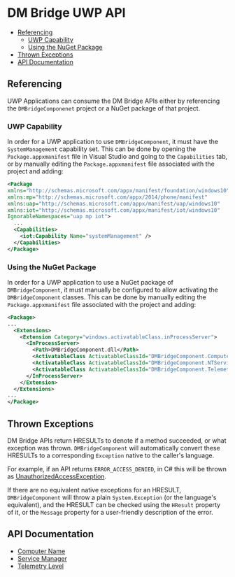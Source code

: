 # DM Bridge UWP API

- [Referencing](#referencing)
    - [UWP Capability](#uwp-capability)
    - [Using the NuGet Package](#using-the-nuget-package)
- [Thrown Exceptions](#thrown-exceptions)
- [API Documentation](#api-documentation)

## Referencing
UWP Applications can consume the DM Bridge APIs either by referencing the
`DMBridgeComponenet` project or a NuGet package of that project.

### UWP Capability

In order for a UWP application to use `DMBridgeComponent`, it must have the
`SystemManagement` capability set. This can be done by opening the
`Package.appxmanifest` file in Visual Studio and going to the `Capabilities`
tab, or by manually editing the `Package.appxmanifest` file associated with the
project and adding:

```xml
<Package
xmlns="http://schemas.microsoft.com/appx/manifest/foundation/windows10"
xmlns:mp="http://schemas.microsoft.com/appx/2014/phone/manifest"
xmlns:uap="http://schemas.microsoft.com/appx/manifest/uap/windows10"
xmlns:iot="http://schemas.microsoft.com/appx/manifest/iot/windows10"
IgnorableNamespaces="uap mp iot">
  ...
  <Capabilities>
    <iot:Capability Name="systemManagement" />
  </Capabilities>
</Package>
```

### Using the NuGet Package
In order for a UWP application to use a NuGet package of `DMBridgeComponent`, it
must manually be configured to allow activating the `DMBridgeComponent` classes.
This can be done by manually editing the `Package.appxmanifest` file associated
with the project and adding:

```xml
<Package>
...
  <Extensions>
    <Extension Category="windows.activatableClass.inProcessServer">
      <InProcessServer>
        <Path>DMBridgeComponent.dll</Path>
        <ActivatableClass ActivatableClassId="DMBridgeComponent.ComputerNameBridge" ThreadingModel="both" />
        <ActivatableClass ActivatableClassId="DMBridgeComponent.NTServiceBridge" ThreadingModel="both" />
        <ActivatableClass ActivatableClassId="DMBridgeComponent.TelemetryLevelBridge" ThreadingModel="both" />
      </InProcessServer>
    </Extension>
  </Extensions>
...
</Package>
```

## Thrown Exceptions
DM Bridge APIs return HRESULTs to denote if a method succeeded, or what
exception was thrown. `DMBridgeComponent` will automatically convert these
HRESULTs to a corresponding `Exception` native to the caller's language.

For example, if an API returns `ERROR_ACCESS_DENIED`, in C# this will be thrown
as
[UnauthorizedAccessException](https://msdn.microsoft.com/en-us/library/system.unauthorizedaccessexception(v=vs.110).aspx).

If there are no equivalent native exceptions for an HRESULT, `DMBridgeComponent`
will throw a plain `System.Exception` (or the language's equivalent), and the
HRESULT can be checked using the `HResult` property of it, or the `Message`
property for a user-friendly description of the error.


## API Documentation
- [Computer Name](dm-uwp-api/dm-uwp-api-computername.md)
- [Service Manager](dm-uwp-api/dm-uwp-api-servicemanager.md)
- [Telemetry Level](dm-upp-api/dm-uwp-api-telemetrylevel.md)
